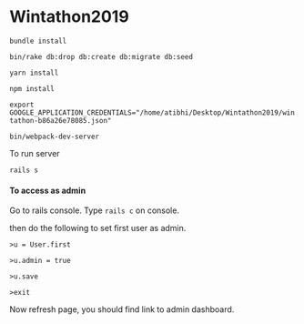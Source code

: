 # Wintathon2019

`bundle install`

`bin/rake db:drop db:create db:migrate db:seed`


`yarn install`

`npm install`

`export GOOGLE_APPLICATION_CREDENTIALS="/home/atibhi/Desktop/Wintathon2019/wintathon-b86a26e78085.json"
`

`bin/webpack-dev-server`

To run server

`rails s`

#### To access as admin

Go to rails console. Type `rails c` on console.

then do the following to set first user as admin.

`>u = User.first`

`>u.admin = true`

`>u.save`

`>exit`

Now refresh page, you should find link to admin dashboard.

